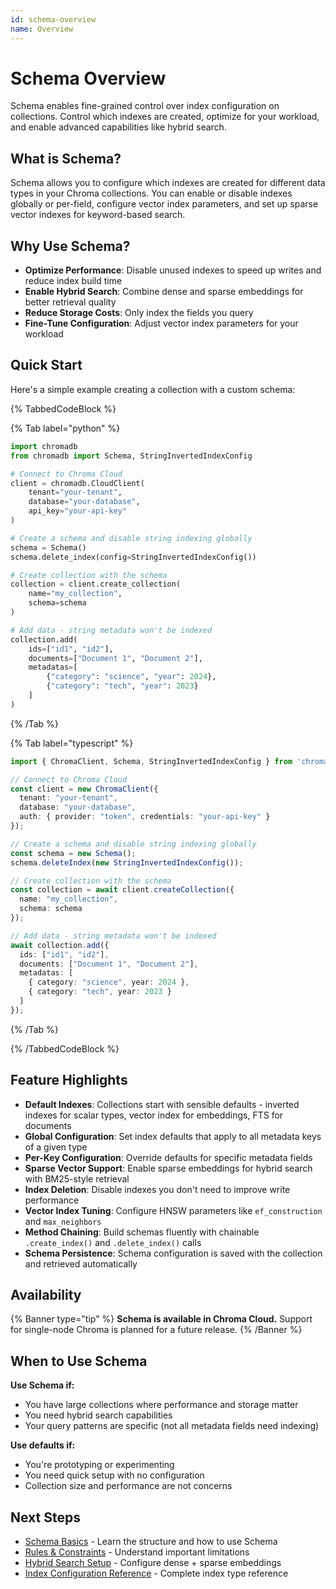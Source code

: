```yaml
---
id: schema-overview
name: Overview
---
```


# Schema Overview

Schema enables fine-grained control over index configuration on collections. Control which indexes are created, optimize for your workload, and enable advanced capabilities like hybrid search.

## What is Schema?

Schema allows you to configure which indexes are created for different data types in your Chroma collections. You can enable or disable indexes globally or per-field, configure vector index parameters, and set up sparse vector indexes for keyword-based search.

## Why Use Schema?

- **Optimize Performance**: Disable unused indexes to speed up writes and reduce index build time
- **Enable Hybrid Search**: Combine dense and sparse embeddings for better retrieval quality
- **Reduce Storage Costs**: Only index the fields you query
- **Fine-Tune Configuration**: Adjust vector index parameters for your workload

## Quick Start

Here's a simple example creating a collection with a custom schema:

{% TabbedCodeBlock %}

{% Tab label="python" %}
```python
import chromadb
from chromadb import Schema, StringInvertedIndexConfig

# Connect to Chroma Cloud
client = chromadb.CloudClient(
    tenant="your-tenant",
    database="your-database",
    api_key="your-api-key"
)

# Create a schema and disable string indexing globally
schema = Schema()
schema.delete_index(config=StringInvertedIndexConfig())

# Create collection with the schema
collection = client.create_collection(
    name="my_collection",
    schema=schema
)

# Add data - string metadata won't be indexed
collection.add(
    ids=["id1", "id2"],
    documents=["Document 1", "Document 2"],
    metadatas=[
        {"category": "science", "year": 2024},
        {"category": "tech", "year": 2023}
    ]
)
```
{% /Tab %}

{% Tab label="typescript" %}
```typescript
import { ChromaClient, Schema, StringInvertedIndexConfig } from 'chromadb';

// Connect to Chroma Cloud
const client = new ChromaClient({
  tenant: "your-tenant",
  database: "your-database",
  auth: { provider: "token", credentials: "your-api-key" }
});

// Create a schema and disable string indexing globally
const schema = new Schema();
schema.deleteIndex(new StringInvertedIndexConfig());

// Create collection with the schema
const collection = await client.createCollection({
  name: "my_collection",
  schema: schema
});

// Add data - string metadata won't be indexed
await collection.add({
  ids: ["id1", "id2"],
  documents: ["Document 1", "Document 2"],
  metadatas: [
    { category: "science", year: 2024 },
    { category: "tech", year: 2023 }
  ]
});
```
{% /Tab %}

{% /TabbedCodeBlock %}

## Feature Highlights

- **Default Indexes**: Collections start with sensible defaults - inverted indexes for scalar types, vector index for embeddings, FTS for documents
- **Global Configuration**: Set index defaults that apply to all metadata keys of a given type
- **Per-Key Configuration**: Override defaults for specific metadata fields
- **Sparse Vector Support**: Enable sparse embeddings for hybrid search with BM25-style retrieval
- **Index Deletion**: Disable indexes you don't need to improve write performance
- **Vector Index Tuning**: Configure HNSW parameters like `ef_construction` and `max_neighbors`
- **Method Chaining**: Build schemas fluently with chainable `.create_index()` and `.delete_index()` calls
- **Schema Persistence**: Schema configuration is saved with the collection and retrieved automatically

## Availability

{% Banner type="tip" %}
**Schema is available in Chroma Cloud.** Support for single-node Chroma is planned for a future release.
{% /Banner %}

## When to Use Schema

**Use Schema if:**
- You have large collections where performance and storage matter
- You need hybrid search capabilities
- Your query patterns are specific (not all metadata fields need indexing)

**Use defaults if:**
- You're prototyping or experimenting
- You need quick setup with no configuration
- Collection size and performance are not concerns

## Next Steps

- [Schema Basics](./schema-basics) - Learn the structure and how to use Schema
- [Rules & Constraints](./rules-constraints) - Understand important limitations
- [Hybrid Search Setup](./hybrid-search) - Configure dense + sparse embeddings
- [Index Configuration Reference](./index-reference) - Complete index type reference
